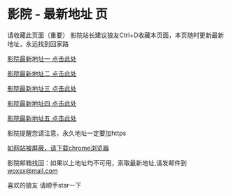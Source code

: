 # 影院 - 最新地址 页

请收藏此页面（重要）
影院站长建议狼友Ctrl+D收藏本页面，本页随时更新最新地址，永远找到回家路

[影院最新地址一 点击此处](https://5vwgnb.top/) 

[影院最新地址二 点击此处](https://5kaenb.top/) 

[影院最新地址三 点击此处](https://5egnys.top/) 

[影院最新地址四 点击此处](https://5kaenb.top/) 

[影院最新地址五 点击此处](https://5vwgnb.top/) 

影院提醒您请注意，永久地址一定要加https

[如网站被屏蔽，请下载chrome浏览器](https://8xe23.com/chrome_93.0.4577.82.apk) 

影院邮箱找回：如果以上地址均不可用，索取最新地址,请发邮件到 woxsx@mail.com

喜欢的狼友 请顺手star一下
